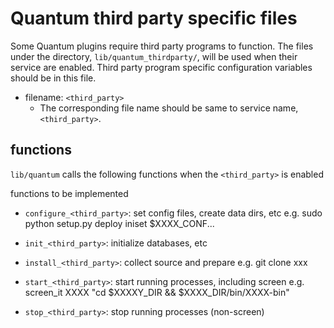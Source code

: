 Quantum third party specific files
==================================
Some Quantum plugins require third party programs to function.
The files under the directory, ``lib/quantum_thirdparty/``, will be used
when their service are enabled.
Third party program specific configuration variables should be in this file.

* filename: ``<third_party>``
  * The corresponding file name should be same to service name, ``<third_party>``.

functions
---------
``lib/quantum`` calls the following functions when the ``<third_party>`` is enabled

functions to be implemented
* ``configure_<third_party>``:
  set config files, create data dirs, etc
  e.g.
  sudo python setup.py deploy
  iniset $XXXX_CONF...

* ``init_<third_party>``:
  initialize databases, etc

* ``install_<third_party>``:
  collect source and prepare
  e.g.
  git clone xxx

* ``start_<third_party>``:
  start running processes, including screen
  e.g.
  screen_it XXXX "cd $XXXXY_DIR && $XXXX_DIR/bin/XXXX-bin"

* ``stop_<third_party>``:
  stop running processes (non-screen)

